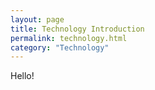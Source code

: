 ```yaml
---
layout: page
title: Technology Introduction
permalink: technology.html
category: "Technology"
---
```


Hello!
